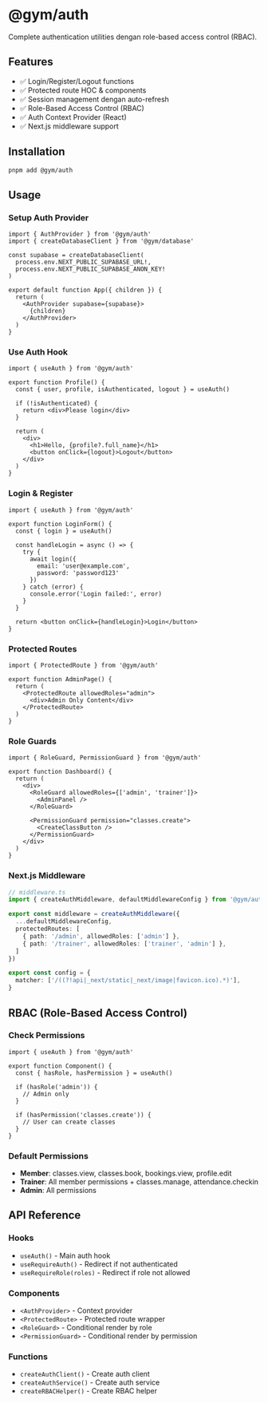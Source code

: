 # @gym/auth

Complete authentication utilities dengan role-based access control (RBAC).

## Features

- ✅ Login/Register/Logout functions
- ✅ Protected route HOC & components
- ✅ Session management dengan auto-refresh
- ✅ Role-Based Access Control (RBAC)
- ✅ Auth Context Provider (React)
- ✅ Next.js middleware support

## Installation

```bash
pnpm add @gym/auth
```

## Usage

### Setup Auth Provider

```tsx
import { AuthProvider } from '@gym/auth'
import { createDatabaseClient } from '@gym/database'

const supabase = createDatabaseClient(
  process.env.NEXT_PUBLIC_SUPABASE_URL!,
  process.env.NEXT_PUBLIC_SUPABASE_ANON_KEY!
)

export default function App({ children }) {
  return (
    <AuthProvider supabase={supabase}>
      {children}
    </AuthProvider>
  )
}
```

### Use Auth Hook

```tsx
import { useAuth } from '@gym/auth'

export function Profile() {
  const { user, profile, isAuthenticated, logout } = useAuth()

  if (!isAuthenticated) {
    return <div>Please login</div>
  }

  return (
    <div>
      <h1>Hello, {profile?.full_name}</h1>
      <button onClick={logout}>Logout</button>
    </div>
  )
}
```

### Login & Register

```tsx
import { useAuth } from '@gym/auth'

export function LoginForm() {
  const { login } = useAuth()

  const handleLogin = async () => {
    try {
      await login({
        email: 'user@example.com',
        password: 'password123'
      })
    } catch (error) {
      console.error('Login failed:', error)
    }
  }

  return <button onClick={handleLogin}>Login</button>
}
```

### Protected Routes

```tsx
import { ProtectedRoute } from '@gym/auth'

export function AdminPage() {
  return (
    <ProtectedRoute allowedRoles="admin">
      <div>Admin Only Content</div>
    </ProtectedRoute>
  )
}
```

### Role Guards

```tsx
import { RoleGuard, PermissionGuard } from '@gym/auth'

export function Dashboard() {
  return (
    <div>
      <RoleGuard allowedRoles={['admin', 'trainer']}>
        <AdminPanel />
      </RoleGuard>

      <PermissionGuard permission="classes.create">
        <CreateClassButton />
      </PermissionGuard>
    </div>
  )
}
```

### Next.js Middleware

```typescript
// middleware.ts
import { createAuthMiddleware, defaultMiddlewareConfig } from '@gym/auth'

export const middleware = createAuthMiddleware({
  ...defaultMiddlewareConfig,
  protectedRoutes: [
    { path: '/admin', allowedRoles: ['admin'] },
    { path: '/trainer', allowedRoles: ['trainer', 'admin'] },
  ]
})

export const config = {
  matcher: ['/((?!api|_next/static|_next/image|favicon.ico).*)'],
}
```

## RBAC (Role-Based Access Control)

### Check Permissions

```tsx
import { useAuth } from '@gym/auth'

export function Component() {
  const { hasRole, hasPermission } = useAuth()

  if (hasRole('admin')) {
    // Admin only
  }

  if (hasPermission('classes.create')) {
    // User can create classes
  }
}
```

### Default Permissions

- **Member**: classes.view, classes.book, bookings.view, profile.edit
- **Trainer**: All member permissions + classes.manage, attendance.checkin
- **Admin**: All permissions

## API Reference

### Hooks

- `useAuth()` - Main auth hook
- `useRequireAuth()` - Redirect if not authenticated
- `useRequireRole(roles)` - Redirect if role not allowed

### Components

- `<AuthProvider>` - Context provider
- `<ProtectedRoute>` - Protected route wrapper
- `<RoleGuard>` - Conditional render by role
- `<PermissionGuard>` - Conditional render by permission

### Functions

- `createAuthClient()` - Create auth client
- `createAuthService()` - Create auth service
- `createRBACHelper()` - Create RBAC helper
